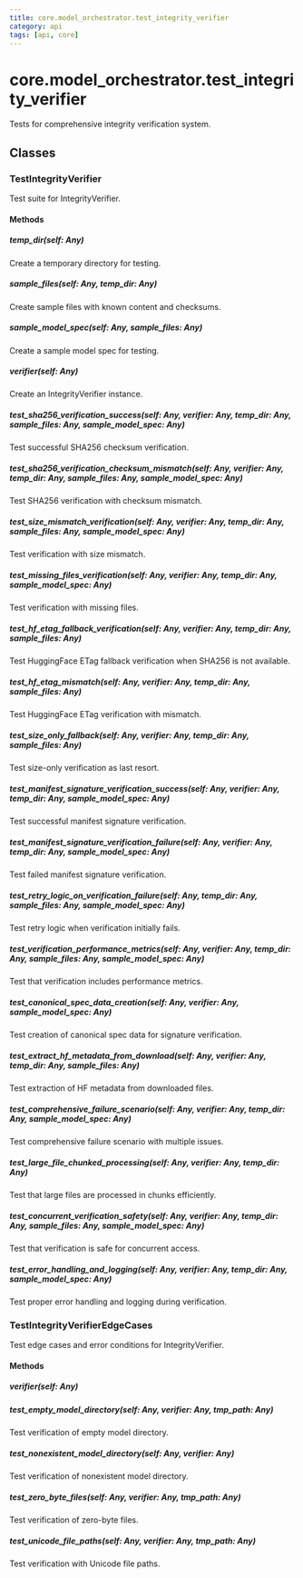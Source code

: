 ```yaml
---
title: core.model_orchestrator.test_integrity_verifier
category: api
tags: [api, core]
---
```


# core.model_orchestrator.test_integrity_verifier

Tests for comprehensive integrity verification system.

## Classes

### TestIntegrityVerifier

Test suite for IntegrityVerifier.

#### Methods

##### temp_dir(self: Any)

Create a temporary directory for testing.

##### sample_files(self: Any, temp_dir: Any)

Create sample files with known content and checksums.

##### sample_model_spec(self: Any, sample_files: Any)

Create a sample model spec for testing.

##### verifier(self: Any)

Create an IntegrityVerifier instance.

##### test_sha256_verification_success(self: Any, verifier: Any, temp_dir: Any, sample_files: Any, sample_model_spec: Any)

Test successful SHA256 checksum verification.

##### test_sha256_verification_checksum_mismatch(self: Any, verifier: Any, temp_dir: Any, sample_files: Any, sample_model_spec: Any)

Test SHA256 verification with checksum mismatch.

##### test_size_mismatch_verification(self: Any, verifier: Any, temp_dir: Any, sample_files: Any, sample_model_spec: Any)

Test verification with size mismatch.

##### test_missing_files_verification(self: Any, verifier: Any, temp_dir: Any, sample_model_spec: Any)

Test verification with missing files.

##### test_hf_etag_fallback_verification(self: Any, verifier: Any, temp_dir: Any, sample_files: Any)

Test HuggingFace ETag fallback verification when SHA256 is not available.

##### test_hf_etag_mismatch(self: Any, verifier: Any, temp_dir: Any, sample_files: Any)

Test HuggingFace ETag verification with mismatch.

##### test_size_only_fallback(self: Any, verifier: Any, temp_dir: Any, sample_files: Any)

Test size-only verification as last resort.

##### test_manifest_signature_verification_success(self: Any, verifier: Any, temp_dir: Any, sample_model_spec: Any)

Test successful manifest signature verification.

##### test_manifest_signature_verification_failure(self: Any, verifier: Any, temp_dir: Any, sample_model_spec: Any)

Test failed manifest signature verification.

##### test_retry_logic_on_verification_failure(self: Any, temp_dir: Any, sample_files: Any, sample_model_spec: Any)

Test retry logic when verification initially fails.

##### test_verification_performance_metrics(self: Any, verifier: Any, temp_dir: Any, sample_files: Any, sample_model_spec: Any)

Test that verification includes performance metrics.

##### test_canonical_spec_data_creation(self: Any, verifier: Any, sample_model_spec: Any)

Test creation of canonical spec data for signature verification.

##### test_extract_hf_metadata_from_download(self: Any, verifier: Any, temp_dir: Any, sample_files: Any)

Test extraction of HF metadata from downloaded files.

##### test_comprehensive_failure_scenario(self: Any, verifier: Any, temp_dir: Any, sample_model_spec: Any)

Test comprehensive failure scenario with multiple issues.

##### test_large_file_chunked_processing(self: Any, verifier: Any, temp_dir: Any)

Test that large files are processed in chunks efficiently.

##### test_concurrent_verification_safety(self: Any, verifier: Any, temp_dir: Any, sample_files: Any, sample_model_spec: Any)

Test that verification is safe for concurrent access.

##### test_error_handling_and_logging(self: Any, verifier: Any, temp_dir: Any, sample_model_spec: Any)

Test proper error handling and logging during verification.

### TestIntegrityVerifierEdgeCases

Test edge cases and error conditions for IntegrityVerifier.

#### Methods

##### verifier(self: Any)



##### test_empty_model_directory(self: Any, verifier: Any, tmp_path: Any)

Test verification of empty model directory.

##### test_nonexistent_model_directory(self: Any, verifier: Any)

Test verification of nonexistent model directory.

##### test_zero_byte_files(self: Any, verifier: Any, tmp_path: Any)

Test verification of zero-byte files.

##### test_unicode_file_paths(self: Any, verifier: Any, tmp_path: Any)

Test verification with Unicode file paths.

